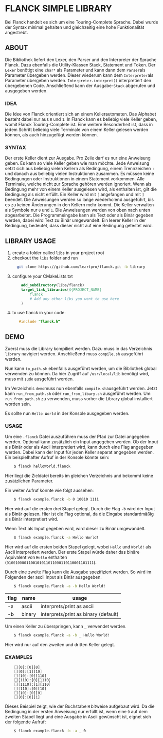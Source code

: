 # FLANCK SIMPLE LIBRARY

Bei Flanck handelt es sich um eine Touring-Complete Sprache.
Dabei wurde der Syntax minimal gehalten und gleichzeitig eine hohe Funktionalität angestrebt.

## ABOUT

Die Bibliothek liefert den Lexer, den Parser und den Interpreter der Sprache Flanck.
Dazu ebenfalls die Utility-Klassen Stack, Statement und Token.
Der `Lexer` benötigt eine `char*` als Parameter und kann dann dem `Parser`als Parameter übergeben werden.
Dieser wiederum kann dem `Interpreter`als Parameter übergeben werden.
`Interpreter.interpret()` interpretiert den übergebenen Code.
Anschließend kann der Ausgabe-`Stack` abgerufen und ausgegeben werden.

### IDEA

Die Idee von Flanck orientiert sich an einem Kellerautomaten.
Das Alphabet besteht dabei nur aus `0` und `1`.
In Flanck kann es beliebig viele Keller geben, womit Flanck Touring-Complete ist.
Eine weitere Besonderheit ist, dass in jedem Schritt beliebig viele Terminale
von einem Keller gelesen werden können, als auch hinzugefügt werden können.

### SYNTAX

Der erste Keller dient zur Ausgabe.
Pro Zeile darf es nur eine Anweisung geben.
Es kann so viele Keller geben wie man möchte.
Jede Anweisung setzt sich aus beliebig vielen Kellern als Bedingung, einem Trennzeichen `:` und danach aus beliebig vielen Instruktionen zusammen.
Es müssen keine Bedingungen oder Instruktionen in einem Statement vorkommen.
Alle Terminale, welche nicht zur Sprache gehören werden ignoriert.
Wenn als Bedingung mehr von einem Keller ausgelesen wird, als enthalten ist, gilt die Bedingung als nicht erfüllt.
Ein Keller wird mit `[` angefangen und mit `]` beendet.
Die Anweisungen werden so lange wiederholend ausgeführt, bis es zu keinen Änderungen in den Kellern mehr kommt.
Die Keller verwalten als Symbole nur `0` und `1`.
Die Anweisungen werden von oben nach unten abgearbeitet.
Die Programmeingabe kann als Text oder als Binär gegeben werden, dabei wird Text zu Binär umgewandelt.
Ein leerer Keller in der Bedingung, bedeutet, dass dieser nicht auf eine Bedingung getestet wird.

## LIBRARY USAGE

1. create a folder called `libs` in your project root
2. checkout the `libs` folder and run
    ```sh
      git clone https://github.com/leartpro/flanck.git -b library
    ```
3. configure your CMakeLists.txt
    ```cmake
        add_subdirectory(libs/flanck)
        target_link_libraries(${PROJECT_NAME}
            flanck
            # Add any other libs you want to use here
        )
    ```
4. to use flanck in your code:
   ```c++
      #include "flanck.h"
   ```
   
## DEMO

Zuerst muss die Library kompiliert werden.
Dazu muss in das Verzeichnis `library` navigiert werden.
Anschließend muss `compile.sh` ausgeführt werden.

Nun kann `to_path.sh` ebenfalls ausgeführt werden, 
um die Bibliothek global verwenden zu können.
Da hier Zugriff auf `/usr/local/lib` benötigt wird,
muss mit `sudo` ausgeführt werden.

Im Verzeichnis `demo`muss nun ebenfalls `compile.sh`ausgeführt werden.
Jetzt kann `run_from_path.sh` oder `run_from_libary.sh` ausgeführt werden.
Um `run_from_path.sh` zu verwenden, muss vorher die Library global installiert worden sein.

Es sollte nun `Hello World` in der Konsole ausgegeben werden.

### USAGE

Um eine ``.flanck`` Datei auszuführen muss der Pfad zur Datei angegeben werden.
Optional kann zusätzlich ein Input angegeben werden.
Ob der Input als Binär oder als Ascii interpretiert wird, kann durch eine Flag angegeben werden.
Dabei kann der Input für jeden Keller separat angegeben werden.
Ein beispielhafter Aufruf in der Konsole könnte sein:
```sh
    $ flanck helloWorld.flanck
```
Hier liegt die Zieldatei bereits im gleichen Verzeichnis
und bekommt keine zusätzlichen Parameter.

Ein weiter Aufruf könnte wie folgt aussehen:
```sh
    $ flanck example.flanck -b 0 10010 1111
```
Hier wird auf die ersten drei Stapel gelegt.
Durch die Flag `-b` wird der Input als Binär gelesen.
Hier ist die Flag optional, da die Eingabe standardmäßig als Binär interpretiert wird.

Wenn Text als Input gegeben wird, wird dieser zu Binär umgewandelt.
```sh
    $ flanck example.flanck -a Hello World!
```
Hier wird auf die ersten beiden Stapel gelegt, wobei `Hello` und `World!` als Ascii interpretiert werden.
Der erste Stapel würde daher das binäre Äquivalent von `Hello` enthalten (`0100100001100101011011000110110001101111`).

Durch eine zweite Flag kann die Ausgabe spezifiziert werden.
So wird im Folgenden der ascii Input als Binär ausgegeben.
```sh
    $ flanck example.flanck -a -b Hello World!
```

| flag | name   | usage                                |
|------|--------|--------------------------------------|
| -a   | ascii  | interprets/print as ascii            |
| -b   | binary | interprets/print as binary (default) |

Um einen Keller zu überspringen, kann `_` verwendet werden.
```sh
    $ flanck example.flanck -a -b _ Hello World!
```
Hier wird nur auf den zweiten und dritten Keller gelegt.

### EXAMPLES

```shell
    [][0]:[0][0]
    [][0]:[1][10]
    [][10]:[0][110]
    [][110]:[0][1110]
    [][1110]:[1][110]
    [][110]:[0][10]
    [][10]:[0][0]
    [][0]:[0][1]
```

Dieses Beispiel zeigt, wie der Buchstabe `H` bitweise aufgebaut wird.
Da die Bedingung in der ersten Anweisung nur erfüllt ist, wenn eine `0` auf dem zweiten Stapel liegt
und eine Ausgabe in Ascii gewünscht ist, eignet sich der folgende Aufruf:
```sh
    $ flanck example.flanck -b -a _ 0
```
